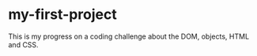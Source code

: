 # my-first-project

This is my progress on a coding challenge about the DOM, objects, HTML and CSS.
